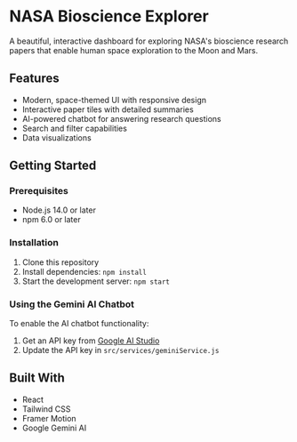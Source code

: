 # NASA Bioscience Explorer

A beautiful, interactive dashboard for exploring NASA's bioscience research papers that enable human space exploration to the Moon and Mars.

## Features

- Modern, space-themed UI with responsive design
- Interactive paper tiles with detailed summaries
- AI-powered chatbot for answering research questions
- Search and filter capabilities
- Data visualizations

## Getting Started

### Prerequisites

- Node.js 14.0 or later
- npm 6.0 or later

### Installation

1. Clone this repository
2. Install dependencies: `npm install`
3. Start the development server: `npm start`

### Using the Gemini AI Chatbot

To enable the AI chatbot functionality:

1. Get an API key from [Google AI Studio](https://makersuite.google.com/)
2. Update the API key in `src/services/geminiService.js`

## Built With

- React
- Tailwind CSS
- Framer Motion
- Google Gemini AI
